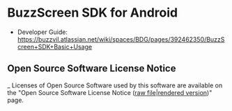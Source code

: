 # BuzzScreen SDK for Android
- Developer Guide: https://buzzvil.atlassian.net/wiki/spaces/BDG/pages/392462350/BuzzScreen+SDK+Basic+Usage

## Open Source Software License Notice
_ Licenses of Open Source Software used by this software are available on the "Open Source Software License Notice ([raw file](docs/3rd_party_licenses.html)|[rendered version](https://htmlpreview.github.io/?https://github.com/Buzzvil/buzzscreen-sdk-publisher/blob/master/docs/3rd_party_licenses.html))" page.

